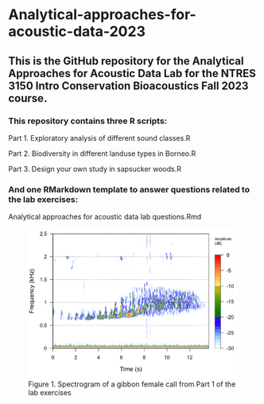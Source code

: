 
<!-- README.md is generated from README.Rmd. Please edit that file -->

# Analytical-approaches-for-acoustic-data-2023

<!-- badges: start -->
<!-- badges: end -->

## This is the GitHub repository for the Analytical Approaches for Acoustic Data Lab for the NTRES 3150 Intro Conservation Bioacoustics Fall 2023 course.

### This repository contains three R scripts:

Part 1. Exploratory analysis of different sound classes.R

Part 2. Biodiversity in different landuse types in Borneo.R

Part 3. Design your own study in sapsucker woods.R

### And one RMarkdown template to answer questions related to the lab exercises:

Analytical approaches for acoustic data lab questions.Rmd

<figure>
<img src="README_files/figure-gfm/unnamed-chunk-2-1.png"
alt="Figure 1. Spectrogram of a gibbon female call from Part 1 of the lab exercises" />
<figcaption aria-hidden="true">Figure 1. Spectrogram of a gibbon female
call from Part 1 of the lab exercises</figcaption>
</figure>
